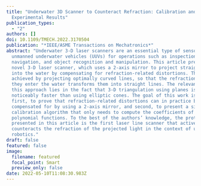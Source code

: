 ```yaml
---
title: "Underwater 3D Scanner to Counteract Refraction: Calibration and
  Experimental Results"
publication_types:
  - "2"
authors: []
doi: 10.1109/TMECH.2022.3170504
publication: "*IEEE/ASME Transactions on Mechatronics*"
abstract: "Underwater 3-D laser scanners are an essential type of sensor used by
  unmanned underwater vehicles (UUVs) for operations such as inspection,
  navigation, and object recognition and manipulation. This article presents a
  novel 3-D laser scanner, which uses a 2-axis mirror to project straight lines
  into the water by compensating for refraction-related distortions. This is
  achieved by projecting optimally curved lines, so that the refraction when
  they enter the water transforms them into straight lines. The relevance of
  this approach lies in the fact that 3-D triangulation using planes is
  noticeably faster than using elliptic cones. The goal of this work is twofold:
  first, to prove that refraction-related distortions can in practice be
  compensated for by using a 2-axis mirror, and second, to present a simple
  calibration algorithm that only needs to compute the coefficients of
  polynomial functions. To the best of the authors’ knowledge, the prototype
  presented in this article is the first laser line scanner that actively
  counteracts the refraction of the projected light in the context of underwater
  robotics."
draft: false
featured: false
image:
  filename: featured
  focal_point: Smart
  preview_only: false
date: 2022-05-10T11:08:30.983Z
---
```

